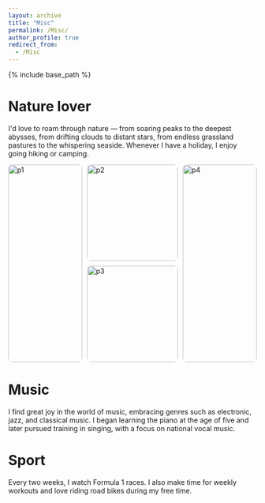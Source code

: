 ```yaml
---
layout: archive
title: "Misc"
permalink: /Misc/
author_profile: true
redirect_from:
  - /Misc
---
```


{% include base_path %}

Nature lover
======
I'd love to roam through nature — from soaring peaks to the deepest abysses, from drifting clouds to distant stars, from endless grassland pastures to the whispering seaside. Whenever I have a holiday, I enjoy going hiking or camping.
<div class="container">
  <!-- 左侧竖版 -->
  <div class="vertical">
    <img src="https://niko-kang.github.io/GOAL/image/t1.jpg" alt="p1">
  </div>
  
  <!-- 中间横版容器 -->
  <div class="horizontal-group">
    <div class="horizontal">
      <img src="https://niko-kang.github.io/GOAL/image/t2.jpg" alt="p2">
    </div>
    <div class="horizontal">
      <img src="horizontal2.jpg" alt="p3">
    </div>
  </div>
  
  <!-- 右侧竖版 -->
  <div class="vertical">
    <img src="/image/t3.jpg" alt="p4">
  </div>
</div>

<style>
.container {
  display: flex;
  gap: 10px; /* 图片间距 */
  height: 400px; /* 根据实际需要调整 */
}

.vertical {
  flex: 1; /* 等分剩余空间 */
  min-width: 150px; /* 最小宽度 */
}

.horizontal-group {
  flex: 2; /* 占据双倍空间 */
  display: flex;
  flex-direction: column;
  gap: 10px;
}

.horizontal {
  flex: 1;
}

img {
  width: 100%;
  height: 100%;
  object-fit: cover; /* 保持图片比例 */
  border-radius: 8px; /* 可选圆角 */
}
</style>

Music
======
I find great joy in the world of music, embracing genres such as electronic, jazz, and classical music. I began learning the piano at the age of five and later pursued training in singing, with a focus on national vocal music.

Sport
======
Every two weeks, I watch Formula 1 races. I also make time for weekly workouts and love riding road bikes during my free time.
